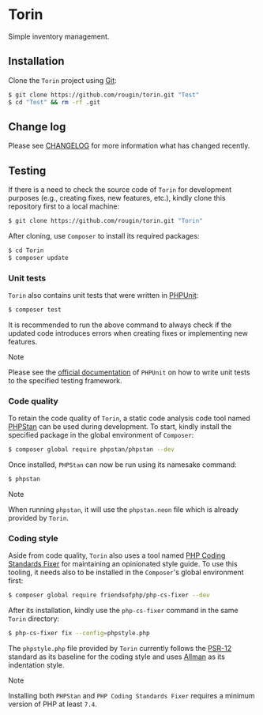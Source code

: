 # Torin

Simple inventory management.

## Installation

Clone the `Torin` project using [Git](https://git-scm.com/):

``` bash
$ git clone https://github.com/rougin/torin.git "Test"
$ cd "Test" && rm -rf .git
```

## Change log

Please see [CHANGELOG](CHANGELOG.md) for more information what has changed recently.

## Testing

If there is a need to check the source code of `Torin` for development purposes (e.g., creating fixes, new features, etc.), kindly clone this repository first to a local machine:

``` bash
$ git clone https://github.com/rougin/torin.git "Torin"
```

After cloning, use `Composer` to install its required packages:

``` bash
$ cd Torin
$ composer update
```

### Unit tests

`Torin` also contains unit tests that were written in [PHPUnit](https://phpunit.de/index.html):

``` bash
$ composer test
```

It is recommended to run the above command to always check if the updated code introduces errors when creating fixes or implementing new features.

> [!NOTE]
> Please see the [official documentation](https://phpunit.de/documentation.html) of `PHPUnit` on how to write unit tests to the specified testing framework.

### Code quality

To retain the code quality of `Torin`, a static code analysis code tool named [PHPStan](https://phpstan.org/) can be used during development. To start, kindly install the specified package in the global environment of `Composer`:

``` bash
$ composer global require phpstan/phpstan --dev
```

Once installed, `PHPStan` can now be run using its namesake command:

``` bash
$ phpstan
```

> [!NOTE]
> When running `phpstan`, it will use the `phpstan.neon` file which is already provided by `Torin`.

### Coding style

Aside from code quality, `Torin` also uses a tool named [PHP Coding Standards Fixer](https://cs.symfony.com/) for maintaining an opinionated style guide. To use this tooling, it needs also to be installed in the `Composer`'s global environment first:

``` bash
$ composer global require friendsofphp/php-cs-fixer --dev
```

After its installation, kindly use the `php-cs-fixer` command in the same `Torin` directory:

``` bash
$ php-cs-fixer fix --config=phpstyle.php
```

The `phpstyle.php` file provided by `Torin` currently follows the [PSR-12](https://www.php-fig.org/psr/psr-12/) standard as its baseline for the coding style and uses [Allman](https://en.wikipedia.org/wiki/Indentation_style#Allman_style) as its indentation style.

> [!NOTE]
> Installing both `PHPStan` and `PHP Coding Standards Fixer` requires a minimum version of PHP at least `7.4`.
